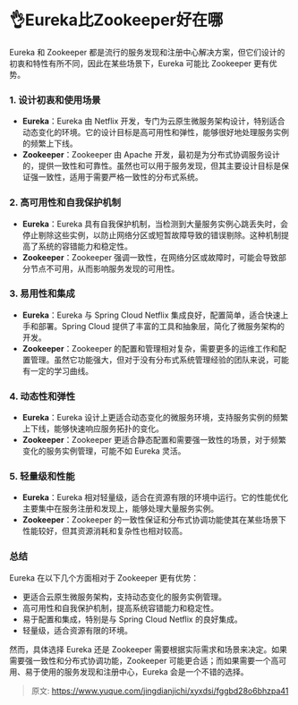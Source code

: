 # 👌Eureka比Zookeeper好在哪

Eureka 和 Zookeeper 都是流行的服务发现和注册中心解决方案，但它们设计的初衷和特性有所不同，因此在某些场景下，Eureka 可能比 Zookeeper 更有优势。

### 1. 设计初衷和使用场景
+ **Eureka**：Eureka 由 Netflix 开发，专门为云原生微服务架构设计，特别适合动态变化的环境。它的设计目标是高可用性和弹性，能够很好地处理服务实例的频繁上下线。
+ **Zookeeper**：Zookeeper 由 Apache 开发，最初是为分布式协调服务设计的，提供一致性和可靠性。虽然也可以用于服务发现，但其主要设计目标是保证强一致性，适用于需要严格一致性的分布式系统。

### 2. 高可用性和自我保护机制
+ **Eureka**：Eureka 具有自我保护机制，当检测到大量服务实例心跳丢失时，会停止剔除这些实例，以防止网络分区或短暂故障导致的错误剔除。这种机制提高了系统的容错能力和稳定性。
+ **Zookeeper**：Zookeeper 强调一致性，在网络分区或故障时，可能会导致部分节点不可用，从而影响服务发现的可用性。

### 3. 易用性和集成
+ **Eureka**：Eureka 与 Spring Cloud Netflix 集成良好，配置简单，适合快速上手和部署。Spring Cloud 提供了丰富的工具和抽象层，简化了微服务架构的开发。
+ **Zookeeper**：Zookeeper 的配置和管理相对复杂，需要更多的运维工作和配置管理。虽然它功能强大，但对于没有分布式系统管理经验的团队来说，可能有一定的学习曲线。

### 4. 动态性和弹性
+ **Eureka**：Eureka 设计上更适合动态变化的微服务环境，支持服务实例的频繁上下线，能够快速响应服务拓扑的变化。
+ **Zookeeper**：Zookeeper 更适合静态配置和需要强一致性的场景，对于频繁变化的服务实例管理，可能不如 Eureka 灵活。

### 5. 轻量级和性能
+ **Eureka**：Eureka 相对轻量级，适合在资源有限的环境中运行。它的性能优化主要集中在服务注册和发现上，能够处理大量服务实例。
+ **Zookeeper**：Zookeeper 的一致性保证和分布式协调功能使其在某些场景下性能较好，但其资源消耗和复杂性也相对较高。

### 总结
Eureka 在以下几个方面相对于 Zookeeper 更有优势：

+ 更适合云原生微服务架构，支持动态变化的服务实例管理。
+ 高可用性和自我保护机制，提高系统容错能力和稳定性。
+ 易于配置和集成，特别是与 Spring Cloud Netflix 的良好集成。
+ 轻量级，适合资源有限的环境。

然而，具体选择 Eureka 还是 Zookeeper 需要根据实际需求和场景来决定。如果需要强一致性和分布式协调功能，Zookeeper 可能更合适；而如果需要一个高可用、易于使用的服务发现和注册中心，Eureka 会是一个不错的选择。



> 原文: <https://www.yuque.com/jingdianjichi/xyxdsi/fggbd28o6bhzpa41>